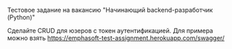 Тестовое задание на вакансию "Начинающий backend-разработчик (Python)"

Сделайте CRUD для юзеров с токен аутентификацией.
Для примера можно взять https://emphasoft-test-assignment.herokuapp.com/swagger/